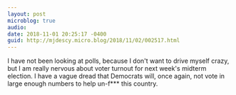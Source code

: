 ```yaml
---
layout: post
microblog: true
audio: 
date: 2018-11-01 20:25:17 -0400
guid: http://mjdescy.micro.blog/2018/11/02/002517.html
---
```

I have not been looking at polls, because I don't want to drive myself crazy, but I am really nervous about voter turnout for next week's midterm election. I have a vague dread that Democrats will, once again, not vote in large enough numbers to help un-f*** this country.

